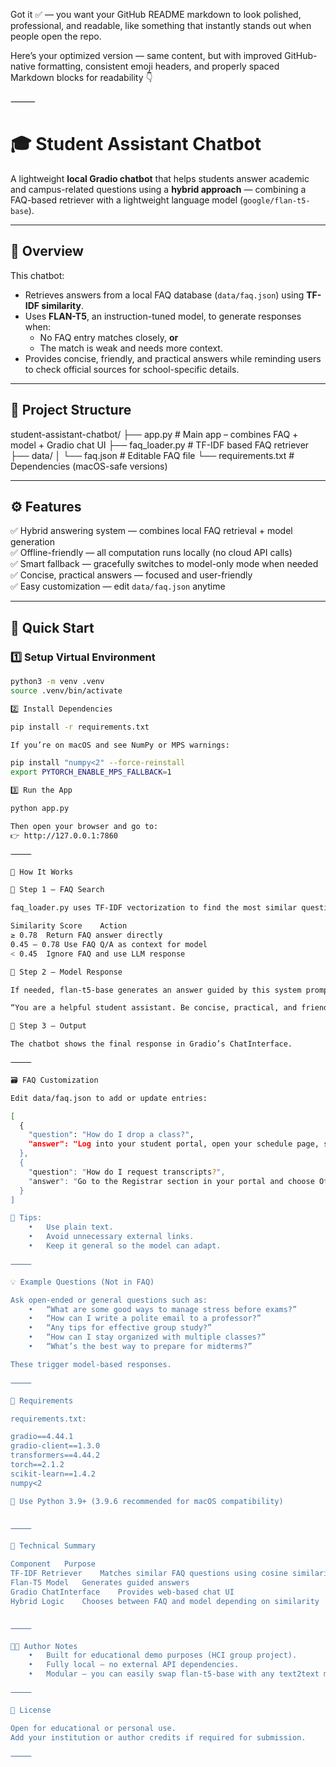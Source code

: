 Got it ✅ — you want your GitHub README markdown to look polished, professional, and readable, like something that instantly stands out when people open the repo.

Here’s your optimized version — same content, but with improved GitHub-native formatting, consistent emoji headers, and properly spaced Markdown blocks for readability 👇

⸻


# 🎓 Student Assistant Chatbot

A lightweight **local Gradio chatbot** that helps students answer academic and campus-related questions using a **hybrid approach** — combining a FAQ-based retriever with a lightweight language model (`google/flan-t5-base`).

---

## 🧠 Overview

This chatbot:

- Retrieves answers from a local FAQ database (`data/faq.json`) using **TF-IDF similarity**.  
- Uses **FLAN-T5**, an instruction-tuned model, to generate responses when:
  - No FAQ entry matches closely, **or**
  - The match is weak and needs more context.  
- Provides concise, friendly, and practical answers while reminding users to check official sources for school-specific details.

---

## 📁 Project Structure

student-assistant-chatbot/
├── app.py              # Main app – combines FAQ + model + Gradio chat UI
├── faq_loader.py       # TF-IDF based FAQ retriever
├── data/
│   └── faq.json        # Editable FAQ file
└── requirements.txt    # Dependencies (macOS-safe versions)

---

## ⚙️ Features

✅ Hybrid answering system — combines local FAQ retrieval + model generation  
✅ Offline-friendly — all computation runs locally (no cloud API calls)  
✅ Smart fallback — gracefully switches to model-only mode when needed  
✅ Concise, practical answers — focused and user-friendly  
✅ Easy customization — edit `data/faq.json` anytime  

---

## 🚀 Quick Start

### 1️⃣ Setup Virtual Environment
```bash
python3 -m venv .venv
source .venv/bin/activate

2️⃣ Install Dependencies

pip install -r requirements.txt

If you’re on macOS and see NumPy or MPS warnings:

pip install "numpy<2" --force-reinstall
export PYTORCH_ENABLE_MPS_FALLBACK=1

3️⃣ Run the App

python app.py

Then open your browser and go to:
👉 http://127.0.0.1:7860

⸻

💬 How It Works

🧩 Step 1 — FAQ Search

faq_loader.py uses TF-IDF vectorization to find the most similar question in faq.json.

Similarity Score	Action
≥ 0.78	Return FAQ answer directly
0.45 – 0.78	Use FAQ Q/A as context for model
< 0.45	Ignore FAQ and use LLM response

🤖 Step 2 — Model Response

If needed, flan-t5-base generates an answer guided by this system prompt:

“You are a helpful student assistant. Be concise, practical, and friendly…”

💬 Step 3 — Output

The chatbot shows the final response in Gradio’s ChatInterface.

⸻

🗃️ FAQ Customization

Edit data/faq.json to add or update entries:

[
  {
    "question": "How do I drop a class?",
    "answer": "Log into your student portal, open your schedule page, select the course, and choose Drop/Withdraw. Check deadlines on the academic calendar."
  },
  {
    "question": "How do I request transcripts?",
    "answer": "Go to the Registrar section in your portal and choose Official or Unofficial transcripts."
  }
]

📝 Tips:
	•	Use plain text.
	•	Avoid unnecessary external links.
	•	Keep it general so the model can adapt.

⸻

💡 Example Questions (Not in FAQ)

Ask open-ended or general questions such as:
	•	“What are some good ways to manage stress before exams?”
	•	“How can I write a polite email to a professor?”
	•	“Any tips for effective group study?”
	•	“How can I stay organized with multiple classes?”
	•	“What’s the best way to prepare for midterms?”

These trigger model-based responses.

⸻

🧩 Requirements

requirements.txt:

gradio==4.44.1
gradio-client==1.3.0
transformers==4.44.2
torch==2.1.2
scikit-learn==1.4.2
numpy<2

🐍 Use Python 3.9+ (3.9.6 recommended for macOS compatibility)


⸻

🧠 Technical Summary

Component	Purpose
TF-IDF Retriever	Matches similar FAQ questions using cosine similarity
Flan-T5 Model	Generates guided answers
Gradio ChatInterface	Provides web-based chat UI
Hybrid Logic	Chooses between FAQ and model depending on similarity


⸻

👨‍💻 Author Notes
	•	Built for educational demo purposes (HCI group project).
	•	Fully local — no external API dependencies.
	•	Modular — you can easily swap flan-t5-base with any text2text model.

⸻

📜 License

Open for educational or personal use.
Add your institution or author credits if required for submission.

⸻
